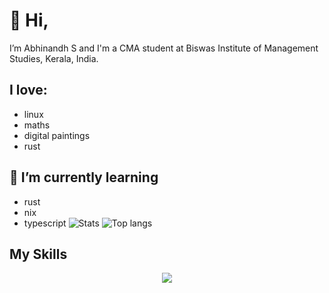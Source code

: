 # 👋 Hi, 
I’m Abhinandh S and I'm a CMA student at Biswas Institute of Management Studies, Kerala, India.

## I love:
- linux
- maths
- digital paintings
- rust

## 🌱 I’m currently learning
- rust
- nix
- typescript
![Stats](https://github-readme-stats.vercel.app/api?username=abhinandh-s&show_icons=true&theme=tokionight&rank_icon=github&hide=issues&theme=tokiyonight)
![Top langs](https://github-readme-stats-ten-gilt.vercel.app/api/top-langs/?username=abhinandh-s&layout=compact&theme=dark)

## My Skills

<!---

<img src="https://github.com/rust-lang/rust-artwork/blob/master/logo/rust-logo-128x128.png" height="50"> <img src="https://search.nixos.org/images/nix-logo.png" height="50">



abhi-xyz/abhi-xyz is a ✨ special ✨ repository because its `README.md` (this file) appears on your GitHub profile.
You can click the Preview link to take a look at your changes.

![](https://github-readme-stats.vercel.app/api?username=abhi-xyz&theme=rose_pine)
--->



<p align="center">
  <a href="https://skillicons.dev">
    <img src="https://skillicons.dev/icons?i=linux,git,neovim,html,css,tailwind,figma,rust,lua,nix&theme=dark&perline=5" />
  </a>
</p>